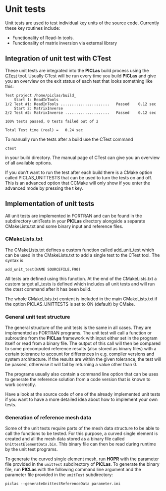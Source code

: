 # Unit tests

Unit tests are used to test individual key units of the source code. Currently these key routines include:

* Functionality of Read-In tools.
* Functionality of matrix inversion via external library

## Integration of unit test with CTest

These unit tests are integrated into the **PICLas** build process using the [CTest](https://cmake.org/Wiki/CMake/Testing_With_CTest) tool. Usually CTest will be run every time you
build **PICLas** and give you an overview on the exit status of each test that looks something like this:

~~~~
Test project /home/piclas/build_
    Start 1: ReadInTools
1/2 Test #1: ReadInTools ......................   Passed    0.12 sec
    Start 2: MatrixInverse
2/2 Test #2: MatrixInverse ....................   Passed    0.12 sec

100% tests passed, 0 tests failed out of 2

Total Test time (real) =   0.24 sec
~~~~

To manually run the tests after a build use the CTest command

~~~~
ctest
~~~~

in your build directory. The manual page of CTest can give you an overview of all available options.

If you don't want to run the test after each build there is a CMake option called PICLAS_UNITTESTS that can be used to turn the tests on and off.
This is an advanced option that CCMake will only show if you enter the advanced mode by pressing the t key.

## Implementation of unit tests

All unit tests are implemented in FORTRAN and can be found in the subdirectory unitTests in your **PICLas** directory alongside a separate CMakeLists.txt and some binary input and reference files.

### CMakeLists.txt

The CMakeLists.txt defines a custom function called add_unit_test which can be used in the CMakeLists.txt to add a single test to the CTest tool. The syntax is

~~~~
add_unit_test(NAME SOURCEFILE.F90)
~~~~

All tests are defined using this function. At the end of the CMakeLists.txt a custom target all_tests is defined which includes all unit tests and will run the ctest command after it has been build.

The whole CMakeLists.txt content is included in the main CMakeLists.txt if the option PICLAS_UNITTESTS is set to ON (default) by CMake.

### General unit test structure

The general structure of the unit tests is the same in all cases. They are implemented as FORTRAN programs. The unit test will call a function or subroutine from the **PICLas** framework with input either set in the program itself or read from a binary file.
The output of this call will then be compared to some precomputed reference results (also stored as binary files) with a certain tolerance to account for differences in e.g. compiler versions and system architecture. If the results are within the given tolerance,
the test will be passed, otherwise it will fail by returning a value other than 0.

The programs usually also contain a command line option that can be uses to generate the reference solution from a code version that is known to work correctly.

Have a look at the source code of one of the already implemented unit tests if you want to have a more detailed idea about how to implement your own tests.

### Generation of reference mesh data

Some of the unit tests require parts of the mesh data structure to be able to call the functions to be tested. For this purpose, a curved single element is created and all the mesh data stored as a binary file called ``UnittestElementData.bin``. This binary file can then be read during runtime
by the unit test programs.

To generate the curved single element mesh, run **HOPR** with the parameter file provided in the ``unitTest`` subdirectory of **PICLas**. To generate the binary file, run **PICLas** with the following command line argument and the parameter file
provided in the ``unitTest`` subdirectory:


~~~~
piclas --generateUnittestReferenceData parameter.ini
~~~~
